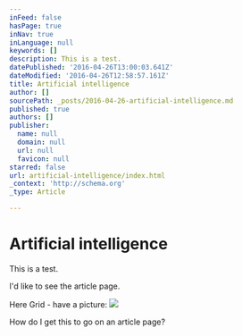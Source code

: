 ```yaml
---
inFeed: false
hasPage: true
inNav: true
inLanguage: null
keywords: []
description: This is a test.
datePublished: '2016-04-26T13:00:03.641Z'
dateModified: '2016-04-26T12:58:57.161Z'
title: Artificial intelligence
author: []
sourcePath: _posts/2016-04-26-artificial-intelligence.md
published: true
authors: []
publisher:
  name: null
  domain: null
  url: null
  favicon: null
starred: false
url: artificial-intelligence/index.html
_context: 'http://schema.org'
_type: Article

---
```

# Artificial intelligence

This is a test.

I'd like to see the article page.

Here Grid - have a picture:
![](https://the-grid-user-content.s3-us-west-2.amazonaws.com/b7535517-fcc7-4500-9a65-d53b81a063d9.jpg)

How do I get this to go on an article page?